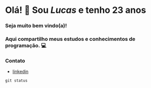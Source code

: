 # Olá! 👋 **Sou _Lucas_ e tenho 23 anos**

### Seja muito bem vindo(a)! 

### Aqui compartilho meus estudos e conhecimentos de programação. 💻

### Contato 

   - <a href="https://www.linkedin.com/in/lucas-d-5819b7102/" target="_blank">linkedin</a>


`git status`
